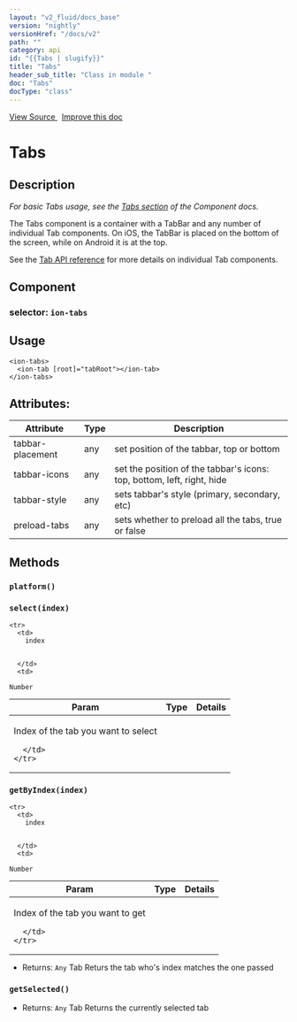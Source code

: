 ```yaml
---
layout: "v2_fluid/docs_base"
version: "nightly"
versionHref: "/docs/v2"
path: ""
category: api
id: "{{Tabs | slugify}}"
title: "Tabs"
header_sub_title: "Class in module "
doc: "Tabs"
docType: "class"
---
```





<div class="improve-docs">
  <a href='http://github.com/driftyco/ionic2/tree/master/ionic/components/tabs/tabs.ts#L10'>
    View Source
  </a>
  &nbsp;
  <a href='http://github.com/driftyco/ionic2/edit/master/ionic/components/tabs/tabs.ts#L10'>
    Improve this doc
  </a>

  <!-- TODO(drewrygh, perrygovier): render this block in the correct location, markup identical to component docs -->

</div>




<h1 class="api-title">


Tabs






</h1>






<h2>Description</h2>

<p><em>For basic Tabs usage, see the <a href="../../../../components/#tabs">Tabs section</a>
of the Component docs.</em></p>
<p>The Tabs component is a container with a TabBar and any number of
individual Tab components. On iOS, the TabBar is placed on the bottom of
the screen, while on Android it is at the top.</p>
<p>See the <a href="../Tab/">Tab API reference</a> for more details on individual Tab components.</p>


<h2>Component</h2>
<h3>selector: <code>ion-tabs</code></h3>

<h2>Usage</h2>

<pre><code class="lang-html">&lt;ion-tabs&gt;
  &lt;ion-tab [root]=&quot;tabRoot&quot;&gt;&lt;/ion-tab&gt;
&lt;/ion-tabs&gt;
</code></pre>






<h2>Attributes:</h2>
<table class="table" style="margin:0;">
<thead>
<tr>
<th>Attribute</th>




















<th>Type</th>


<th>Description</th>
</tr>
</thead>
<tbody>

<tr>
<td>
tabbar-placement
</td>


<td>
any
</td>


<td>
set position of the tabbar, top or bottom
</td>
</tr>

<tr>
<td>
tabbar-icons
</td>


<td>
any
</td>


<td>
set the position of the tabbar's icons: top, bottom, left, right, hide
</td>
</tr>

<tr>
<td>
tabbar-style
</td>


<td>
any
</td>


<td>
sets tabbar's style (primary, secondary, etc)
</td>
</tr>

<tr>
<td>
preload-tabs
</td>


<td>
any
</td>


<td>
sets whether to preload all the tabs, true or false
</td>
</tr>

</tbody>
</table>


<h2>Methods</h2>

<div id="platform"></div>

<h3>
<code>platform()</code>

</h3>












<div id="select"></div>

<h3>
<code>select(index)</code>

</h3>





<table class="table" style="margin:0;">
  <thead>
    <tr>
      <th>Param</th>
      <th>Type</th>
      <th>Details</th>
    </tr>
  </thead>
  <tbody>
    
    <tr>
      <td>
        index
        
        
      </td>
      <td>
        
  <code>Number</code>
      </td>
      <td>
        <p>Index of the tab you want to select</p>

        
      </td>
    </tr>
    
  </tbody>
</table>









<div id="getByIndex"></div>

<h3>
<code>getByIndex(index)</code>

</h3>





<table class="table" style="margin:0;">
  <thead>
    <tr>
      <th>Param</th>
      <th>Type</th>
      <th>Details</th>
    </tr>
  </thead>
  <tbody>
    
    <tr>
      <td>
        index
        
        
      </td>
      <td>
        
  <code>Number</code>
      </td>
      <td>
        <p>Index of the tab you want to get</p>

        
      </td>
    </tr>
    
  </tbody>
</table>






* Returns: 
  <code>Any</code> Tab Returs the tab who's index matches the one passed




<div id="getSelected"></div>

<h3>
<code>getSelected()</code>

</h3>








* Returns: 
  <code>Any</code> Tab Returns the currently selected tab


<!-- end content block -->


<!-- end body block -->


